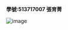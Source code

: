 **學號:513717007 張育菁**

![image](https://github.com/user-attachments/assets/11b26c80-7277-4638-b768-5c8641868af8)
